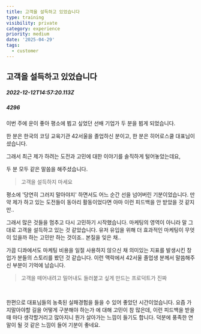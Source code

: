 ```yaml
---
title: 고객을 설득하고 있었습니다
type: training
visibility: private
category: experience
priority: medium
date: '2025-04-29'
tags:
  - customer
---
```

## 고객을 설득하고 있었습니다
##### 2022-12-12T14:57:20.113Z
##### 4296

<p>이번 주에 운이 좋아 평소에 뵙고 싶었던 선배 기업가 두 분을 뵙게 되었습니다.</p><p>한 분은 한국의 코딩 교육기관 42서울을 졸업하신 분이고, 한 분은 히어로스쿨 대표님이셨습니다.</p><p>그래서 최근 제가 하려는 도전과 고민에 대한 이야기를 솔직하게 털어놓았는데요,</p><p>두 분 모두 같은 말씀을 해주셨습니다.</p><blockquote>고객을 설득하지 마세요</blockquote><p>평소에 '당연히 그러지 말아야지' 하면서도 어느 순간 선을 넘어버린 기분이었습니다. 만약 제가 하고 있는 도전들이 동아리 활동이었다면 아마 이런 피드백을 안 받았을 것 같지만..</p><p>그래서 많은 것들을 멈추고 다시 고민하기 시작했습니다. 마케팅의 영역이 아니라 말 그대로 고객을 설득하고 있는 것 같았습니다. 유저 유입을 위해 더 효과적인 마케팅이 무엇이 있을까 하는 고민만 하는 것이죠.. 본질을 잊은 채..</p><p>가끔 디콰에서도 마케팅 비용을 일절 사용하지 않으신 채 의미있는 지표를 발생시킨 창업가 분들의 스토리를 봤던 것 같습니다. 이런 맥락에서 42서울 졸업생 분께서 말씀해주신 부분이 기억에 남습니다.</p><blockquote>고객을 떼어내려고 밀어내도 들러붙고 싶게 만드는 프로덕트가 진짜</blockquote><p><br></p><p>한편으로 대표님들의 농축된 실패경험을 들을 수 있어 좋았던 시간이었습니다. 요즘 가지말아야할 길을 어떻게 구분해야 하는가 에 대해 고민이 참 많은데, 이런 피드백을 받을 때 마다 생각할거리고 많아지니 뭔가 살아가는 느낌이 들기도 합니다. 덕분에 풍족한 연말이 될 것 같은 느낌이 들어 기분이 좋네요. </p>
